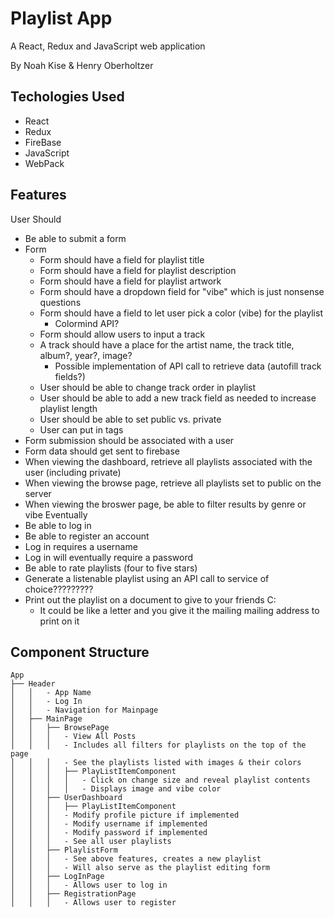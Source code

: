 # Playlist App

A React, Redux and JavaScript web application

By Noah Kise & Henry Oberholtzer

## Techologies Used

- React
- Redux
- FireBase
- JavaScript
- WebPack

## Features

User Should
- Be able to submit a form
- Form
    - Form should have a field for playlist title
    - Form should have a field for playlist description
    - Form should have a field for playlist artwork
    - Form should have a dropdown field for "vibe" which is just nonsense questions
    - Form should have a field to let user pick a color (vibe) for the playlist
        - Colormind API?
    - Form should allow users to input a track
    - A track should have a place for the artist name, the track title, album?, year?, image?
        - Possible implementation of API call to retrieve data (autofill track fields?)
    - User should be able to change track order in playlist
    - User should be able to add a new track field as needed to increase playlist length
    - User should be able to set public vs. private
    - User can put in tags
- Form submission should be associated with a user
- Form data should get sent to firebase
- When viewing the dashboard, retrieve all playlists associated with the user (including private)
- When viewing the browse page, retrieve all playlists set to public on the server
- When viewing the broswer page, be able to filter results by genre or vibe
Eventually
- Be able to log in
- Be able to register an account
- Log in requires a username
- Log in will eventually require a password
- Be able to rate playlists (four to five stars)
- Generate a listenable playlist using an API call to service of choice?????????
- Print out the playlist on a document to give to your friends C:
    - It could be like a letter and you give it the mailing mailing address to print on it

## Component Structure

```
App
├── Header
│   │   - App Name
│   │   - Log In
│   │   - Navigation for Mainpage
│   ├── MainPage
│   │   ├── BrowsePage
│   │   │   - View All Posts
│   │   │   - Includes all filters for playlists on the top of the page
│   │   │   - See the playlists listed with images & their colors
│   │   │   ├── PlayListItemComponent
│   │   │   │   - Click on change size and reveal playlist contents
│   │   │   │   - Displays image and vibe color
│   │   ├── UserDashboard
│   │   │   ├── PlayListItemComponent
│   │   │   - Modify profile picture if implemented
│   │   │   - Modify username if implemented
│   │   │   - Modify password if implemented
│   │   │   - See all user playlists
│   │   ├── PlaylistForm
│   │   │   - See above features, creates a new playlist
│   │   │   - Will also serve as the playlist editing form
│   │   ├── LogInPage
│   │   │   - Allows user to log in
│   │   ├── RegistrationPage
│   │   │   - Allows user to register
```